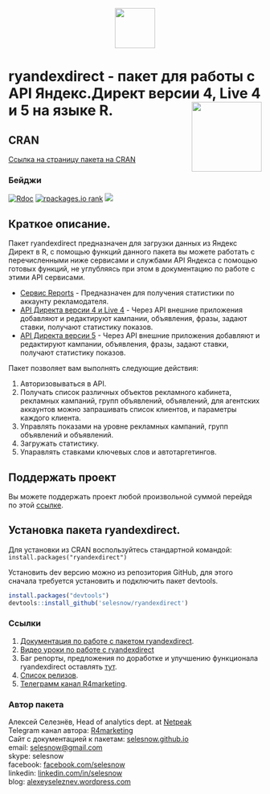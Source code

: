 <p align="center">
<a href="https://selesnow.github.io/"><img src="https://alexeyseleznev.files.wordpress.com/2017/03/as.png" height="80"></a>
</p>


# ryandexdirect - пакет для работы с API Яндекс.Директ версии 4, Live 4 и 5 на языке R.<a href='https:/selesnow.github.io/ryandexdirect'><img src='https://raw.githubusercontent.com/selesnow/ryandexdirect/master/inst/ryandexdirect.png' align="right" height="139" /></a>

## CRAN
[Ссылка на страницу пакета на CRAN](https://CRAN.R-project.org/package=ryandexdirect)

### Бейджи
[![Rdoc](http://www.rdocumentation.org/badges/version/ryandexdirect)](https://www.rdocumentation.org/packages/ryandexdirect)
[![rpackages.io rank](http://www.rpackages.io/badge/ryandexdirect.svg)](http://www.rpackages.io/package/ryandexdirect)
[![](https://cranlogs.r-pkg.org/badges/ryandexdirect)](https://cran.r-project.org/package=ryandexdirect)

## Краткое описание.
Пакет ryandexdirect предназначен для загрузки данных из Яндекс Директ в R, с помощью функций данного пакета вы можете работать с перечисленными ниже сервисами и службами API Яндекса с помощью готовых функций, не углубляясь при этом в документацию по работе с этими API сервисами.

+ [Сервис Reports](https://yandex.ru/dev/direct/doc/reports/reports-docpage) - Предназначен для получения статистики по аккаунту рекламодателя.
+ [API Директа версии 4 и Live 4](https://yandex.ru/dev/direct/doc/dg-v4/concepts/About-docpage) - Через API внешние приложения добавляют и редактируют кампании, объявления, фразы, задают ставки, получают статистику показов.
+ [API Директа версии 5](https://yandex.ru/dev/direct/doc/dg/concepts/about-docpage) - Через API внешние приложения добавляют и редактируют кампании, объявления, фразы, задают ставки, получают статистику показов.

Пакет позволяет вам выполнять следующие действия:

1. Авторизовываться в API.
2. Получать список различных объектов рекламного кабинета, рекламных кампаний, групп объявлений, объявлений, для агентских аккаунтов можно запрашивать список клиентов, и параметры каждого клиента.
3. Управлять показами на уровне рекламных кампаний, групп объявлений и объявлений.
4. Загружать статистику.
5. Упаравлять ставками ключевых слов и автотаргетингов.

## Поддержать проект
Вы можете поддержать проект любой произвольной суммой перейдя по этой [ссылке](https://secure.wayforpay.com/button/b6dd4a7083fe0).

## Установка пакета ryandexdirect.
Для установки из CRAN воспользуйтесь стандартной командой: `install.packages("ryandexdirect")`

Установить dev версию можно из репозитория GitHub, для этого сначала требуется установить и подключить пакет devtools.

```r
install.packages("devtools")
devtools::install_github('selesnow/ryandexdirect')
```

### Ссылки
1. [Документация по работе с пакетом ryandexdirect](https://selesnow.github.io/ryandexdirect/).
2. [Видео уроки по работе с ryandexdirect](https://www.youtube.com/playlist?list=PLD2LDq8edf4oUo0L9Kw77ZXf0KcV1hu67)
2. Баг репорты, предложения по доработке и улучшению функционала ryandexdirect оставлять [тут](https://github.com/selesnow/ryandexdirect/issues). 
3. [Список релизов](https://github.com/selesnow/ryandexdirect/releases).
4. [Телеграмм канал R4marketing](https://t.me/R4marketing).

### Автор пакета
Алексей Селезнёв, Head of analytics dept. at [Netpeak](https://netpeak.net/en/gb/)
<Br>Telegram канал автора: [R4marketing](https://t.me/R4marketing)
<Br>Сайт с документацией к пакетам: [selesnow.github.io](https://selesnow.github.io)
<Br>email: selesnow@gmail.com
<Br>skype: selesnow
<Br>facebook: [facebook.com/selesnow](https://www.facebook.com/selesnow)
<Br>linkedin: [linkedin.com/in/selesnow](https://www.linkedin.com/in/selesnow)
<Br>blog: [alexeyseleznev.wordpress.com](https://alexeyseleznev.wordpress.com/)

